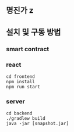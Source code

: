## 명진가 z

## 설치 및 구동 방법

### smart contract 

### react

```
cd frontend
npm install
npm run start
```

### server

```
cd backend
./gradlew build
java -jar [snapshot.jar]
```
